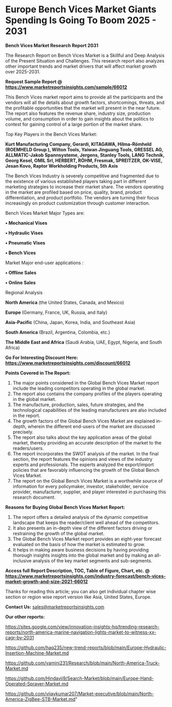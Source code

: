 # Europe Bench Vices Market Giants Spending Is Going To Boom 2025 - 2031

<strong>Bench Vices Market Research Report 2031</strong>

The Research Report on Bench Vices Market is a Skillful and Deep Analysis of the Present Situation and Challenges. This research report also analyzes other important trends and market drivers that will affect market growth over 2025-2031.

<strong>Request Sample Report @ <a href=https://www.marketreportsinsights.com/sample/66012>https://www.marketreportsinsights.com/sample/66012</a></strong>

This Bench Vices market report aims to provide all the participants and the vendors will all the details about growth factors, shortcomings, threats, and the profitable opportunities that the market will present in the near future. The report also features the revenue share, industry size, production volume, and consumption in order to gain insights about the politics to contest for gaining control of a large portion of the market share.

Top Key Players in the Bench Vices Market:

<strong>Kurt Manufacturing Company, Gerardi, KITAGAWA, Hilma-Römheld (ROEMHELD Group ), Wilton Tools, Yaiwan Jinguang Tools, GRESSEL AG, ALLMATIC-Jakob Spannsysteme, Jergens, Stanley Tools, LANG Technik, Georg Kesel, OMIL Srl, HERBERT, RÖHM, Fresmak, SPREITZER, OK-VISE, Jesan Kovo, Raptor Workholding Products, 5th Axis</strong>

The Bench Vices Industry is severely competitive and fragmented due to the existence of various established players taking part in different marketing strategies to increase their market share. The vendors operating in the market are profiled based on price, quality, brand, product differentiation, and product portfolio. The vendors are turning their focus increasingly on product customization through customer interaction.

Bench Vices Market Major Types are:

<strong>• Mechanical Vises

• Hydraulic Vises

• Pneumatic Vises

• Bench Vices</strong>

Market Major end-user applications :

<strong>• Offline Sales

• Online Sales</strong>

Regional Analysis

</u><strong><b>North America</b></strong> (the United States, Canada, and Mexico)

<strong><b>Europe </b></strong>(Germany, France, UK, Russia, and Italy)

<strong><b>Asia-Pacific</b></strong> (China, Japan, Korea, India, and Southeast Asia)

<strong><b>South America</b></strong> (Brazil, Argentina, Colombia, etc.)

<strong><b>The Middle East and Africa</b></strong> (Saudi Arabia, UAE, Egypt, Nigeria, and South Africa)

<strong>Go For Interesting Discount Here: <a href=https://www.marketreportsinsights.com/discount/66012>https://www.marketreportsinsights.com/discount/66012</a></strong>

<strong>Points Covered in The Report:</strong>
<ol>
  <li>The major points considered in the Global Bench Vices Market report include the leading competitors operating in the global market.</li>
  <li>The report also contains the company profiles of the players operating in the global market.</li>
  <li>The manufacture, production, sales, future strategies, and the technological capabilities of the leading manufacturers are also included in the report.</li>
  <li>The growth factors of the Global Bench Vices Market are explained in-depth, wherein the different end-users of the market are discussed precisely.</li>
  <li>The report also talks about the key application areas of the global market, thereby providing an accurate description of the market to the readers/users.</li>
  <li>The report incorporates the SWOT analysis of the market. In the final section, the report features the opinions and views of the industry experts and professionals. The experts analyzed the export/import policies that are favorably influencing the growth of the Global Bench Vices Market.</li>
  <li>The report on the Global Bench Vices Market is a worthwhile source of information for every policymaker, investor, stakeholder, service provider, manufacturer, supplier, and player interested in purchasing this research document.</li>
</ol>
<strong>Reasons for Buying Global Bench Vices Market Report:</strong>

<ol>
  <li>The report offers a detailed analysis of the dynamic competitive landscape that keeps the reader/client well ahead of the competitors.</li>
  <li>It also presents an in-depth view of the different factors driving or restraining the growth of the global market.</li>
  <li>The Global Bench Vices Market report provides an eight-year forecast evaluated on the basis of how the market is estimated to grow.</li>
  <li>It helps in making aware business decisions by having providing thorough insights insights into the global market and by making an all-inclusive analysis of the key market segments and sub-segments.</li>
</ol>
<strong>Access full Report Description, TOC, Table of Figure, Chart, etc. @ <a href=https://www.marketreportsinsights.com/industry-forecast/bench-vices-market-growth-and-size-2021-66012>https://www.marketreportsinsights.com/industry-forecast/bench-vices-market-growth-and-size-2021-66012</a></strong>


Thanks for reading this article; you can also get individual chapter wise section or region wise report version like Asia, United States, Europe.

<strong>Contact Us:</strong>
sales@marketreportsinsights.com

<strong>Our other reports:</strong>

<a href=https://sites.google.com/view/innovation-insights-hq/trending-research-reports/north-america-marine-navigation-lights-market-to-witness-xx-cagr-by-2031>https://sites.google.com/view/innovation-insights-hq/trending-research-reports/north-america-marine-navigation-lights-market-to-witness-xx-cagr-by-2031</a>

<a href=https://github.com/haq235/new-trend-reports/blob/main/Europe-Hydraulic-Insertion-Machine-Market.md>https://github.com/haq235/new-trend-reports/blob/main/Europe-Hydraulic-Insertion-Machine-Market.md</a>

<a href=https://github.com/yamini231/Research/blob/main/North-America-Truck-Market.md>https://github.com/yamini231/Research/blob/main/North-America-Truck-Market.md</a>

<a href=https://github.com/Hindavii9/Search-Market/blob/main/Europe-Hand-Operated-Sprayer-Market.md>https://github.com/Hindavii9/Search-Market/blob/main/Europe-Hand-Operated-Sprayer-Market.md</a>

<a href=https://github.com/vijaykumar207/Market-executive/blob/main/North-America-ZigBee-STB-Market.md>https://github.com/vijaykumar207/Market-executive/blob/main/North-America-ZigBee-STB-Market.md</a>"
